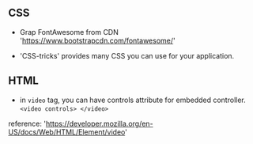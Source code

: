 ## CSS

- Grap FontAwesome from CDN 'https://www.bootstrapcdn.com/fontawesome/'

- 'CSS-tricks' provides many CSS you can use for your application.

## HTML

- in `video` tag, you can have controls attribute for embedded controller.
  `<video controls> </video>`

reference: 'https://developer.mozilla.org/en-US/docs/Web/HTML/Element/video'
